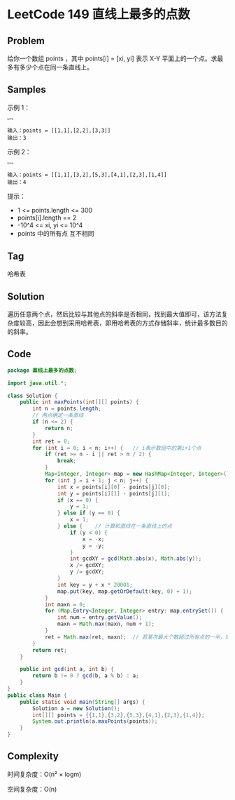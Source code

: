 # LeetCode 149 直线上最多的点数

## Problem

给你一个数组 points ，其中 points[i] = [xi, yi] 表示 X-Y 平面上的一个点。求最多有多少个点在同一条直线上。

## Samples

示例 1：

<img src="https://assets.leetcode.com/uploads/2021/02/25/plane1.jpg" alt="img" style="zoom:33%;" /> 

```
输入：points = [[1,1],[2,2],[3,3]]
输出：3
```

示例 2：

<img src="https://assets.leetcode.com/uploads/2021/02/25/plane2.jpg" alt="img" style="zoom:33%;" /> 

```
输入：points = [[1,1],[3,2],[5,3],[4,1],[2,3],[1,4]]
输出：4
```


提示：

- 1 <= points.length <= 300
- points[i].length == 2
- -10^4 <= xi, yi <= 10^4
- points 中的所有点 互不相同

## Tag

哈希表

## Solution

遍历任意两个点，然后比较与其他点的斜率是否相同，找到最大值即可，该方法复杂度较高，因此会想到采用哈希表，即用哈希表的方式存储斜率，统计最多数目的的斜率。

## Code

```java
package 直线上最多的点数;

import java.util.*;

class Solution {
    public int maxPoints(int[][] points) {
        int n = points.length;
        // 两点确定一条直线
        if (n <= 2) {
            return n;
        }
        int ret = 0;
        for (int i = 0; i < n; i++) {   // i表示数组中的第i+1个点
            if (ret >= n - i || ret > n / 2) {
                break;
            }
            Map<Integer, Integer> map = new HashMap<Integer, Integer>();
            for (int j = i + 1; j < n; j++) {
                int x = points[i][0] - points[j][0];
                int y = points[i][1] - points[j][1];
                if (x == 0) {
                    y = 1;
                } else if (y == 0) {
                    x = 1;
                } else {    // 计算和直线在一条直线上的点
                    if (y < 0) {
                        x = -x;
                        y = -y;
                    }
                    int gcdXY = gcd(Math.abs(x), Math.abs(y));
                    x /= gcdXY;
                    y /= gcdXY;
                }
                int key = y + x * 20001;
                map.put(key, map.getOrDefault(key, 0) + 1);
            }
            int maxn = 0;
            for (Map.Entry<Integer, Integer> entry: map.entrySet()) {
                int num = entry.getValue();
                maxn = Math.max(maxn, num + 1);
            }
            ret = Math.max(ret, maxn);  // 若某次最大个数超过所有点的一半，则不可能存在其他直线通过更多的点
        }
        return ret;
    }

    public int gcd(int a, int b) {
        return b != 0 ? gcd(b, a % b) : a;
    }
}
public class Main {
    public static void main(String[] args) {
        Solution a = new Solution();
        int[][] points = {{1,1},{3,2},{5,3},{4,1},{2,3},{1,4}};
        System.out.println(a.maxPoints(points));
    }
}
```

## Complexity

时间复杂度：O(n² × logm)

空间复杂度：O(n)
